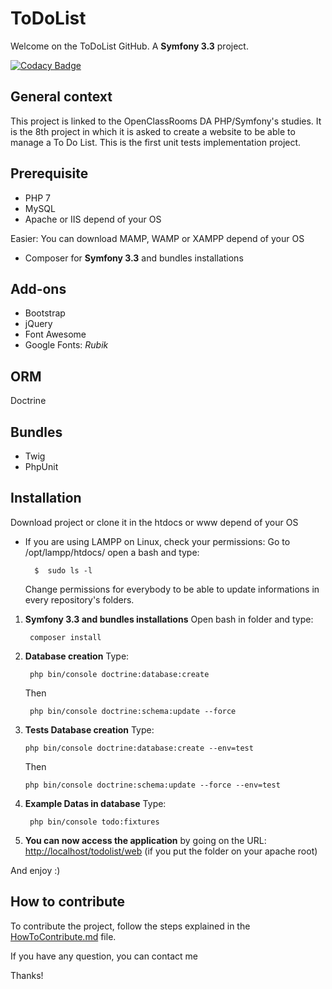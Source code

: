 # ToDoList

Welcome on the ToDoList GitHub. A **Symfony 3.3** project.

[![Codacy Badge](https://api.codacy.com/project/badge/Grade/aa0377c81f134f6a9cf767f7f3a7905f)](https://www.codacy.com/app/DamienVauchel/todolist?utm_source=github.com&amp;utm_medium=referral&amp;utm_content=DamienVauchel/todolist&amp;utm_campaign=Badge_Grade)

## General context

This project is linked to the OpenClassRooms DA PHP/Symfony's studies. It is the 8th project in which it is asked to create a website to be able to manage a To Do List. This is the first unit tests implementation project.

## Prerequisite

* PHP 7
* MySQL
* Apache or IIS depend of your OS

Easier: You can download MAMP, WAMP or XAMPP depend of your OS
* Composer for **Symfony 3.3** and bundles installations

## Add-ons

* Bootstrap
* jQuery
* Font Awesome
* Google Fonts: *Rubik*

## ORM
Doctrine

## Bundles

* Twig
* PhpUnit

## Installation

Download project or clone it in the htdocs or www depend of your OS

* If you are using LAMPP on Linux, check your permissions: Go to /opt/lampp/htdocs/ open a bash and type:

        $  sudo ls -l
    Change permissions for everybody to be able to update informations in every repository's folders.

1. **Symfony 3.3 and bundles installations** Open bash in folder and type:

        composer install
        
2. **Database creation** Type:

        php bin/console doctrine:database:create
        
    Then
    
        php bin/console doctrine:schema:update --force
        
3. **Tests Database creation** Type:
   
       php bin/console doctrine:database:create --env=test
           
   Then
       
       php bin/console doctrine:schema:update --force --env=test

4. **Example Datas in database** Type:

        php bin/console todo:fixtures

5. **You can now access the application** by going on the URL:
[http://localhost/todolist/web](http://localhost/snow_tricks/web) (if you put the folder on your apache root)

And enjoy :)

## How to contribute
To contribute the project, follow the steps explained in the [HowToContribute.md](https://github.com/DamienVauchel/todolist/blob/master/HowToContribute.md) file.


If you have any question, you can contact me

Thanks!
